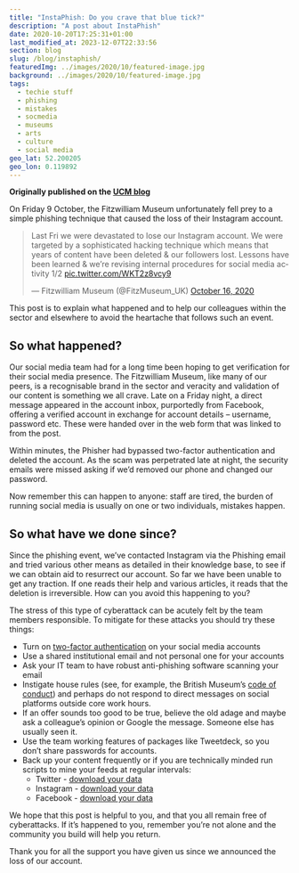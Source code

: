 ```yaml
---
title: "InstaPhish: Do you crave that blue tick?"
description: "A post about InstaPhish"
date: 2020-10-20T17:25:31+01:00
last_modified_at: 2023-12-07T22:33:56
section: blog
slug: /blog/instaphish/
featuredImg: ../images/2020/10/featured-image.jpg
background: ../images/2020/10/featured-image.jpg
tags:
  - techie stuff
  - phishing
  - mistakes
  - socmedia
  - museums
  - arts
  - culture
  - social media
geo_lat: 52.200205 
geo_lon: 0.119892
---
```

**Originally published on the [UCM blog](https://www.museums.cam.ac.uk/blog/2020/10/20/instaphish-do-you-crave-that-blue-tick/)**

On Friday 9 October, the Fitzwilliam Museum unfortunately fell prey to a simple phishing technique that caused the loss of their Instagram account.

<blockquote class="twitter-tweet"><p lang="en" dir="ltr">Last Fri we were devastated to lose our Instagram account. We were targeted by a sophisticated hacking technique which means that years of content have been deleted &amp; our followers lost. Lessons have been learned &amp; we’re revising internal procedures for social media activity 1/2 <a href="https://t.co/WKT2z8vcy9">pic.twitter.com/WKT2z8vcy9</a></p>&mdash; Fitzwilliam Museum (@FitzMuseum_UK) <a href="https://twitter.com/FitzMuseum_UK/status/1317117339696041984?ref_src=twsrc%5Etfw">October 16, 2020</a></blockquote>  

This post is to explain what happened and to help our colleagues within the sector and elsewhere to avoid the heartache that follows such an event.

## So what happened?

Our social media team had for a long time been hoping to get verification for their social media presence. The Fitzwilliam Museum, like many of our peers, is a recognisable brand in the sector and veracity and validation of our content is something we all crave. Late on a Friday night, a direct message appeared in the account inbox, purportedly from Facebook, offering a verified account in exchange for account details – username, password etc. These were handed over in the web form that was linked to from the post.

Within minutes, the Phisher had bypassed two-factor authentication and deleted the account. As the scam was perpetrated late at night, the security emails were missed asking if we’d removed our phone and changed our password.

Now remember this can happen to anyone: staff are tired, the burden of running social media is usually on one or two individuals, mistakes happen.

## So what have we done since?

Since the phishing event, we’ve contacted Instagram via the Phishing email and tried various other means as detailed in their knowledge base, to see if we can obtain aid to resurrect our account. So far we have been unable to get any traction. If one reads their help and various articles, it reads that the deletion is irreversible.
How can you avoid this happening to you?

The stress of this type of cyberattack can be acutely felt by the team members responsible. To mitigate for these attacks you should try these things:

* Turn on [two-factor authentication](https://help.instagram.com/566810106808145) on your social media accounts
* Use a shared institutional email and not personal one for your accounts
* Ask your IT team to have robust anti-phishing software scanning your email
* Instigate house rules (see, for example, the British Museum’s [code of conduct](https://www.britishmuseum.org/terms-use/social-media-code-conduct)) and perhaps do not respond to direct messages on social platforms outside core work hours.
* If an offer sounds too good to be true, believe the old adage and maybe ask a colleague’s opinion or Google the message. Someone else has usually seen it.
* Use the team working features of packages like Tweetdeck, so you don’t share passwords for accounts.
* Back up your content frequently or if you are technically minded run scripts to mine your feeds at regular intervals:
  * Twitter - [download your data](https://help.twitter.com/en/managing-your-account/how-to-download-your-twitter-archive)
  * Instagram - [download your data](https://help.instagram.com/contact/163695614321277)
  * Facebook - [download your data](https://www.facebook.com/help/466076673571942)

We hope that this post is helpful to you, and that you all remain free of cyberattacks. If it’s happened to you, remember you’re not alone and the community you build will help you return.

Thank you for all the support you have given us since we announced the loss of our account. 
